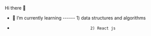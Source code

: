 Hi there 👋
- 🌱 I’m currently learning   ------   1) data structures and algorithms
-                                       2) React js
                                    


<!--
**abhisheks-12/abhisheks-12** is a ✨ _special_ ✨ repository because its `README.md` (this file) appears on your GitHub profile.


